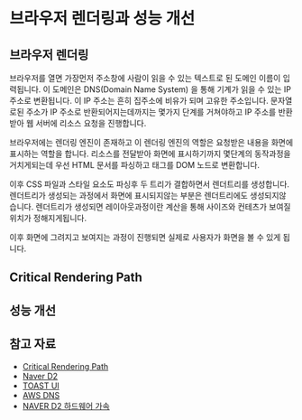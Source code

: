 # 브라우저 렌더링과 성능 개선

## 브라우저 렌더링
브라우저를 열면 가장먼저 주소창에 사람이 읽을 수 있는 텍스트로 된 도메인 이름이 입력됩니다. 이 도메인은 DNS(Domain Name System) 을 통해 기계가 읽을 수 있는 IP 주소로 변환됩니다. 이 IP 주소는 흔히 집주소에 비유가 되며 고유한 주소입니다. 문자열로된 주소가 IP 주소로 반환되어지는데까지는 몇가지 단계를 거쳐야하고 IP 주소를 반환받아 웹 서버에 리소스 요청을 진행합니다.
  
브라우저에는 렌더링 엔진이 존재하고 이 렌더링 엔진의 역할은 요청받은 내용을 화면에 표시하는 역할을 합니다. 리소스를 전달받아 화면에 표시하기까지 몇단계의 동작과정을 거치게되는데 우선 HTML 문서를 파싱하고 태그를 DOM 노드로 변환합니다. 
  
이후 CSS 파일과 스타일 요소도 파싱후 두 트리가 결합하면서 렌더트리를 생성합니다. 렌더트리가 생성되는 과정에서 화면에 표시되지않는 부분은 렌더트리에도 생성되지않습니다. 렌더트리가 생성되면 레이아웃과정이란 계산을 통해 사이즈와 컨테츠가 보여질 위치가 정해지게됩니다. 
  
이후 화면에 그려지고 보여지는 과정이 진행되면 실제로 사용자가 화면을 볼 수 있게 됩니다.


## Critical Rendering Path

## 성능 개선

## 참고 자료
- [Critical Rendering Path](https://developers.google.com/web/fundamentals/performance/critical-rendering-path)
- [Naver D2](https://d2.naver.com/helloworld/59361)
- [TOAST UI](https://ui.toast.com/fe-guide/ko_PERFORMANCE)
- [AWS DNS](https://aws.amazon.com/ko/route53/what-is-dns/)
- [NAVER D2 하드웨어 가속](https://d2.naver.com/helloworld/2061385)

<!-- ## 브라우저의 렌더링과 성능개선
우선 여기서 제가 설명하는 브라우저는 크롬브라우저 기준으로 V8 엔진을 위주로 설명하겠습니다. 

우리가 웹 개발을 했을때 화면에 우리가 작성한 코드가 디자인된 화면으로 보여지는건 브라우저라는 소프트웨어를 통해서 가능합니다. 이 브라우저에는 크게 두가지 엔진이 있는데 하난 html 과 css 를 파싱하고 돔트리형태로 만들어서 화면에 보여주는 렌더링 엔진과 자바스크립트를 해석하고 실행하는 엔진이 있습니다. 
  
브라우저는 주소입력창을 갖고있고 이 주소 입력창에 텍스트로 구성된 주소를 입력하게되면 DNS(도메인 네임 시스템)에 의해서 호스트 도메인 이름을 호스트의 네트워크 주소로 변경합니다. 즉 네트워크에서 해석가능한 IP 주소로 변경됩니다.
  
DNS 에서 IP 주소로 변환되는 과정도 사실 여러단계를 거쳐서 진행되게됩니다. 이 과정이 끝나고 나면 그때 비로소 브라우저가 변환된 IP 주소로 HTTP 요청을 보내고 서버가 해당 리소스들을 반환하게됩니다.  
[DNS => IP 변환 단계](https://www.cloudflare.com/ko-kr/learning/dns/what-is-dns/)
  
서버에서 리소스를 반환받게되면 브라우저는 전달받은 리소스들을 해석합니다. 가장먼저 html 을 다운받고 해석하며 파싱과정을 거치게되는데 이 파싱과정을 거치면서 DOM 트리가 구성됩니다. 파싱과정에서 `script`, `link`, `img` 를 만나게되면 파싱을 중단하고 해당 리소스들을 요청하고 다운로드 합니다.
  
파싱하는 과정에서는 인코딩되어 해석된 문자열을 토큰화를 시키고 개별 노드객체로 변환한뒤 돔을 구성하게됩니다. CSS 또한 파싱과정을 거쳐 트리형태로 구성되고 DOM 과 CSSOM 트리는 Attachment 라는 결합과정을 거쳐 렌더트리가 생성됩니다. 이때 브라우저의 렌더트리는 화면에 보여질것들로만 이루어 집니다. HTML 의 Head 태그나 meta 그리고 display: none 처리된 것들은 렌더트리에서 제외됩니다.
  
렌더 트리중 속성에 따라 필요한경우 렌더 레이어가 만들어지고 이 렌더 레이어중에서 GPU 처리부분이 있으면 그래픽레이어로 분리됩니다.   
- CSS 3D Transform, perspective 속성이 적용된경우
- video, canvas 요소
- CSS3 애니메이션함수 CSS 필터 함수

  
이렇게 결합을 통해 생성된 렌더트리로 레이아웃과정을 진행하는데 이 과정에서 노드의 정확한 위치와 크기를 계산하고 화면에 그릴 준비를 합니다. 노드의 정확한 크기와 위치를 알기위해 루트부터 노드를 순회하면서 계산합니다.
  
레이아웃 단계에서 계산된 값을 화면상의 실제 픽셀로 변환하는데 이때 사이즈나 위치와 관계없는 css 속성들을 적용하고 이 결과는 포토샵의 레이어처럼 개별 레이어로 관리됩니다. 이렇게 생성된 레이어들을 합셩하여 브라우저 스크린에 업데이트를 진행하게됩니다.
  
브라우저의 랜더링 과정은 한번만에 끝나는것이 아니라 언제든지 다시 발생할 수 있습니다. 이 과정에서 사이즈나 위치와 관련된 속성이 변경될경우 리플로우가 발생하고 이외에의 변경사항은 리페인트라고 합니다.

## 브라우저의 렌더링 성능 개선
일반적으로 스크린은 1초에 화면을 60번 그려낸다고 합니다. 이걸 60fps 라는 수치로 부를 수 있는데 브라우저또한 이 수치에 맞춰줘야 매끄럽게 페이지가 나올 수 있습니다. 1초에 60프레임을 그린다는걸 계산해보면 1개 프레임마다 약 0.016초가 걸린다고 볼 수 있습니다.
  
이렇게 브라우저가 하나의 화면을 그려내는 과정을 Critical Rendering Path 라고 합니다.
즉 처음 설명했던 렌더링 과정의 파싱을 통해 돔트리를 생성하고 화면에 페인트 하기까지의 과정을 크리티컬 렌더링 패스라고 부르고 이 과정의 시간을 최소화하는것을 크리티컬 렌더링 패스 최적화 라고 할 수 있습니다.
  
크리티컬 렌더링 패스 최적화를 하면 컨텐츠를 화면에 더 빨리 렌더링 할 수 있고 초기 렌더링 후 업데이트사이의 시간을 줄일 수 있습니다.
  
CSS 부터 얘기하자면 CSS 는 렌더링 차단 리소스로 취급됩니다. 무슨말이냐면 CSSOM 트리가 생성되기전까지 브라우저는 다른 렌더링을 중단합니다. HTML 도 렌더링 차단 리소스이지만 어차피 돔트리없이는 렌더링이 불가능하기때문에 그 기준이 명확하지만 CSS 는 다소 불명확할 수 있습니다. 
  
CSS 다운로드 최적화는 link 에 있는 속성중에 media 라는 속성을 활용할 수 있습니다. 이 속성을 사용하면 특정 상황에 사용할 CSS 를 지정할 수 있고 특정상황이 발생하지않으면 다운로드는 진행하지만 렌더링을 차단하지않습니다.
- print 프린트할때
- (min-width: 40em) 특정 넓이일때
- orientation:potrait 모바일에서 가로모드일때

자바스크립트는 돔생성 즉 파서를 차단하는 리소스입니다. 일반적인 하드코딩시 스크립트 선언은 바디태그내의 최하단에 위치시키거나 자바스크립트 코드내에 onload 같은 메소드를 사용하여 페이지 로드가 끝난다음에 스크립트가 실행되도록 했습니다.
  
자바스크립트는 브라우저내에 대부분의 컨텐츠를 직접 조작할 수 있습니다. 즉 자바스크립트로 돔을 어떻게 조작하느냐에 따라서 브라우저의 성능에 차이가 있을 수 있습니다.
  
보통 렌더링을 위한 리소스를 다운받고 화면에 그린다음 자바스크립트를 실행되도록하는데 이때 사용할 수 있는 메소드가 domContentLoaded, onload 두가지가 있습니다. 만약 html 에 이미지를 불러오는 소스가 있다고 가정했을때 domContentLoaded 는 이미지 리소스에 관계없이 렌더트리 구성이 끝나면 화면에 그려나가기 시작합니다. onload 는 이미지를 포함 모든 리소스가 다운로드가 되었을때 실행되는 메서드입니다.
  
즉 화면을 빨리 그려줘야한다라는 관점에서 봤을떄는 domContentLoaded 를 사용하는것이 맞고 완성된 전체 페이지를 보여주는것이 맞다 라고 봤을땐 onload 를 사용하는것이 맞는것같습니다.
  
주요리소스는 페이지의 초기 렌더링을 차단할 수 있는 리소스 입니다. 이러한 리소스가 적을수록 브라우저와 CPU 및 기타 리소스의 작업이 줄어듭니다.
  
파서 차단 자바스크립트는 DOM 및 CSSOM 을 조작할 수 있기때문에 CSSOM 가 처리될때까지 브라우저를 기다리게하고 DOM 생성을 중지합니다. 이는 최초 렌더링에 지연을 발생시킬 수 있습니다.

CSS 내에서 import 로 다른 CSS 를 가져와 사용하게되는것도 되도록 피하는것이 좋다고합니다. 만약 import 가 사용되었을경우 주요경로에 대한 추가왕복을 유도하기때문에 그만큼 자원의 시간을 잡아먹게 됩니다. -->